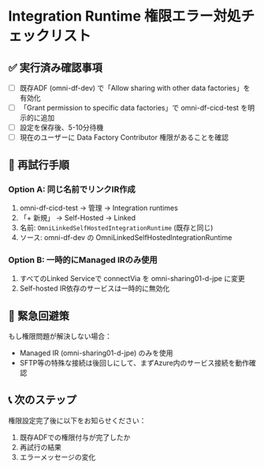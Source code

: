 # Integration Runtime 権限エラー対処チェックリスト

## ✅ 実行済み確認事項

- [ ] 既存ADF (omni-df-dev) で「Allow sharing with other data factories」を有効化
- [ ] 「Grant permission to specific data factories」で omni-df-cicd-test を明示的に追加
- [ ] 設定を保存後、5-10分待機
- [ ] 現在のユーザーに Data Factory Contributor 権限があることを確認

## 🔄 再試行手順

### Option A: 同じ名前でリンクIR作成

1. omni-df-cicd-test → 管理 → Integration runtimes
2. 「+ 新規」 → Self-Hosted → Linked
3. 名前: `OmniLinkedSelfHostedIntegrationRuntime` (既存と同じ)
4. ソース: omni-df-dev の OmniLinkedSelfHostedIntegrationRuntime

### Option B: 一時的にManaged IRのみ使用

1. すべてのLinked Serviceで connectVia を omni-sharing01-d-jpe に変更
2. Self-hosted IR依存のサービスは一時的に無効化

## 🚨 緊急回避策

もし権限問題が解決しない場合：

- Managed IR (omni-sharing01-d-jpe) のみを使用
- SFTP等の特殊な接続は後回しにして、まずAzure内のサービス接続を動作確認

## 📞 次のステップ

権限設定完了後に以下をお知らせください：

1. 既存ADFでの権限付与が完了したか
2. 再試行の結果
3. エラーメッセージの変化
